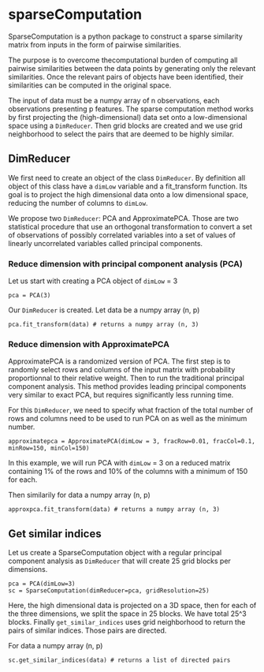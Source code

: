 # sparseComputation

SparseComputation is a python package to construct a sparse similarity matrix from inputs in the form of pairwise similarities.

The purpose is to overcome thecomputational burden of computing all pairwise similarities between the data points by generating only the relevant similarities. Once the relevant pairs of objects have been identified, their similarities can be computed in the original space.

The input of data must be a numpy array of n observations, each observations presenting p features. The sparse computation method works by first projecting the (high-dimensional) data set onto a low-dimensional space using a `DimReducer`. Then grid blocks are created and we use grid neighborhood to select the pairs that are deemed to be highly similar.

## DimReducer

We first need to create an object of the class `DimReducer`. By definition all object of this class have a `dimLow` variable and a fit_transform function. Its goal is to project the high dimensional data onto a low dimensional space, reducing the number of columns to `dimLow`.

We propose two `DimReducer`: PCA and ApproximatePCA. Those are two statistical procedure that use an orthogonal transformation to convert a set of observations of possibly correlated variables into a set of values of linearly uncorrelated variables called principal components.

### Reduce dimension with principal component analysis (PCA)

Let us start with creating a PCA object of `dimLow` = 3

    pca = PCA(3)

Our `DimReducer` is created. Let data be a numpy array (n, p)

    pca.fit_transform(data) # returns a numpy array (n, 3)

### Reduce dimension with ApproximatePCA

ApproximatePCA is a randomized version of PCA. The first step is to randomly select rows and columns of the input matrix with probability proportionnal to their relative weight. Then to run the traditional principal component analysis. This method provides leading principal components very similar to exact PCA, but requires significantly less running time.

For this `DimReducer`, we need to specify what fraction of the total number of rows and columns need to be used to run PCA on as well as the minimum number.

    approximatepca = ApproximatePCA(dimLow = 3, fracRow=0.01, fracCol=0.1, minRow=150, minCol=150)

In this example, we will run PCA with `dimLow` = 3 on a reduced matrix containing 1% of the rows and 10% of the columns with a minimum of 150 for each.

Then similarily for data a numpy array (n, p)

    approxpca.fit_transform(data) # returns a numpy array (n, 3)

## Get similar indices

Let us create a SparseComputation object with a regular principal component analysis as `DimReducer` that will create 25 grid blocks per dimensions.

    pca = PCA(dimLow=3)
    sc = SparseComputation(dimReducer=pca, gridResolution=25)

Here, the high dimensional data is projected on a 3D space, then for each of the three dimensions, we split the space in 25 blocks. We have total 25^3 blocks. Finally `get_similar_indices` uses grid neighborhood to return the pairs of similar indices. Those pairs are directed.

For data a numpy array (n, p)

    sc.get_similar_indices(data) # returns a list of directed pairs
